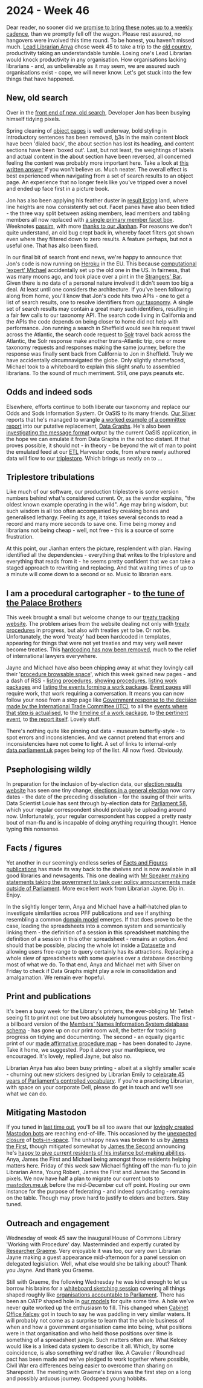 # 2024 - Week 46

Dear reader, no sooner did we [promise to bring these notes up to a weekly cadence](https://ukparliament.github.io/ontologies/meta/weeknotes/2024/42/#correcting-cadence), than we promptly fell off the wagon. Please rest assured, no hangovers were involved this time round. To be honest, you haven't missed much. [Lead Librarian Anya](https://bsky.app/profile/anyaso.bsky.social) chose week 45 to take a trip to the [old country](https://en.wikipedia.org/wiki/Boyle,_County_Roscommon), productivity taking an understandable tumble. Losing one's Lead Librarian would knock productivity in any organisation. How organisations lacking librarians - and, as unbelievable as it may seem, we are assured such organisations exist - cope, we will never know. Let's get stuck into the few things that have happened.

## New, old search

Over in the [front end of new, old search](https://parliamentary-search-265cced0397e.herokuapp.com/search-prototype), Developer Jon has been busying himself tidying pixels.

Spring cleaning of [object pages](https://parliamentary-search-265cced0397e.herokuapp.com/search-prototype/objects?object=http%3A%2F%2Fhansard.intranet.data.parliament.uk%2FCommons%2F2012-12-18%2F12121863000016) is well underway, bold styling in introductory sentences has been removed, [h](https://www.w3schools.com/tags/tag_hn.asp)3s in the main content block have been 'dialed back', the about section has lost its heading, and content sections have been 'boxed out'. Last, but not least, the weightings of labels and actual content in the about section have been reversed, all concerned feeling the content was probably more important here. Take a look at [this written answer](https://parliamentary-search-265cced0397e.herokuapp.com/search-prototype/objects?object=http%3A%2F%2Fdata.parliament.uk%2Fwrittenparliamentaryquestion%2Fcommons%2F2015-16%2F28407) if you won't believe us. Much neater. The overall effect is best experienced when navigating from a set of search results to an object page. An experience that no longer feels like you've tripped over a novel and ended up face first in a picture book. 

Jon has also been applying his feather duster in [result listing](https://parliamentary-search-265cced0397e.herokuapp.com/search-prototype/search?query=conker&commit=Search) land, where line heights are now consistently set out. Facet panes have also been tidied - the three way split between asking members, lead members and tabling members all now replaced with [a single primary member facet box](https://parliamentary-search-265cced0397e.herokuapp.com/search-prototype/search?query=cow). Weeknotes [passim](https://ukparliament.github.io/ontologies/meta/weeknotes/2024/42/), with more [thanks to our Jianhan](https://ukparliament.github.io/ontologies/meta/weeknotes/2024/42/#new-old-search). For reasons we don't quite understand, an old bug crept back in, whereby facet filters got shown even where they filtered down to zero results. A feature perhaps, but not a useful one. That has also been fixed.

In our final bit of search front end news, we're happy to announce that Jon's code is now running on [Heroku](https://en.wikipedia.org/wiki/Heroku) in the EU. This because [computational 'expert' Michael](https://bsky.app/profile/fantasticlife.bsky.social) accidentally set up the old one in the US. In fairness, that was many moons ago, and took place over a pint in the [Strangers' Bar](https://en.wikipedia.org/wiki/Strangers%27_Bar). Given there is no data of a personal nature involved it didn't seem too big a deal. At least until one considers the architecture. If you've been following along from home, you'll know that Jon's code hits two APIs - one to get a list of search results, one to resolve identifiers from [our taxonomy](https://explore.data.parliament.uk/index.html?endpoint=terms). A single set of search results may contain a great many such identifiers, resulting in a fair few calls to our taxonomy API. The search code living in California and the APIs the code depends on being closer to home did not help with performance. Jon running a search in Sheffield would see his request travel across the Atlantic, the search code request to [Solr](https://en.wikipedia.org/wiki/Apache_Solr) travel back across the Atlantic, the Solr response make another trans-Atlantic trip, one or more taxonomy requests and responses making the same journey, before the response was finally sent back from California to Jon in Sheffield. Truly we have accidentally circumnavigated the globe. Only slightly shamefaced, Michael took to a whiteboard to explain this slight snafu to assembled librarians. To the sound of much merriment. Still, one pays peanuts etc.

## Odds and indeed sods

Elsewhere, efforts continue to both liberate our taxonomy and replace our Odds and Sods Information System. Or OaSIS to its many friends. [Our Silver](https://datalanguage.com/contributors/silver-oliver) reports that he's managed to wrangle [a worked example of a committee report](https://trello.com/c/q8I2ys9x/109-worked-example) into our putative replacement, [Data Graphs](https://datalanguage.com/products/datagraphs). He's also been [investigating the message format](https://trello.com/c/iMzig8q7/79-look-at-message-format-for-harvester-for-oasis-to-harvester) output by the current OaSIS application, in the hope we can emulate it from Data Graphs in the not too distant. If that proves possible, it should not - in theory - be beyond the wit of man to point the emulated feed at our [ETL](https://en.wikipedia.org/wiki/Extract,_transform,_load) Harvester code, from where newly authored data will flow to our [triplestore](https://en.wikipedia.org/wiki/Triplestore). Which brings us neatly on to ...

## Triplestore tribulations

Like much of our software, our production triplestore is some version numbers behind what's considered current. Or, as the vendor explains, "the oldest known example operating in the wild". Age may bring wisdom, but such wisdom is all too often accompanied by creaking bones and generalised lethargy. Feeling its age, it takes several seconds to read a record and many more seconds to save one. Time being money and librarians not being cheap - well, not free - this is a source of some frustration.

At this point, our Jianhan enters the picture, resplendent with plan. Having identified all the dependencies - everything that writes to the triplestore and everything that reads from it - he seems pretty confident that we can take a staged approach to rewriting and replacing. And that waiting times of up to a minute will come down to a second or so. Music to librarian ears.

## I am a procedural cartographer - to [the tune of the Palace Brothers](https://www.youtube.com/watch?v=owvF3Vb0JhA&ab_channel=tomkat69pc)

This week brought a small but welcome change to our [treaty tracking website](https://treaties.parliament.uk/). The problem arises from the website dealing not only with [treaty procedures](https://ukparliament.github.io/ontologies/procedure/maps/treaties/crag-treaties/crag-treaties.pdf) in progress, but also with treaties yet to be. Or not be. Unfortunately, the word 'treaty' had been hardcoded in templates, appearing for things that were not yet treaties and may very well never become treaties. This [hardcoding has now been removed](https://treaties.parliament.uk/?SearchTerm=Negotiations+for+a+potential+agreement+between+the+UK&ParliamentaryProcess=&LeadGovernmentOrganisationId=&SeriesFilter=&House=&MotionsTabledAboutATreaty=&CommitteeRaisedConcerns=&DebateScheduled=&ShowAdvanced=False), much to the relief of international lawyers everywhere.

Jayne and Michael have also been chipping away at what they lovingly call their '[procedure browsable space](https://procedure-browser-159b715822a4.herokuapp.com/)', which this week gained new pages - and a dash of RSS - [listing procedures](https://procedure-browser-159b715822a4.herokuapp.com/procedures), [showing procedures](https://procedure-browser-159b715822a4.herokuapp.com/procedures/D00dsjR2), [listing work packages](https://procedure-browser-159b715822a4.herokuapp.com/work-packages) and [listing the events forming a work package](https://procedure-browser-159b715822a4.herokuapp.com/work-packages/0lkf0D9U). [Event pages](https://procedure-browser-159b715822a4.herokuapp.com/events/B5c8uT54) still require work, that work requiring a conversation. It means you can now follow your nose from a step page like [Government response to the decision made by the International Trade Committee (ITC)](https://procedure-browser-159b715822a4.herokuapp.com/steps/8FDE1V0L), to all the [events where that step is actualised](https://procedure-browser-159b715822a4.herokuapp.com/steps/8FDE1V0L/events), to the [timeline of a work package](https://procedure-browser-159b715822a4.herokuapp.com/work-packages/6uj4zhJl#event-FEBF6VMq-actualising-8FDE1V0L), to [the pertinent event](https://procedure-browser-159b715822a4.herokuapp.com/events/FEBF6VMq), to [the report itself](https://publications.parliament.uk/pa/cm5803/cmselect/cmbeis/1614/report.html). Lovely stuff.

There's nothing quite like pinning out data - museum butterfly-style - to spot errors and inconsistencies. And we cannot pretend that errors and inconsistencies have not come to light. A set of links to internal-only [data.parliament.uk](https://explore.data.parliament.uk/) pages being top of the list. All now fixed. Obviously.

## Psephologising wildly

In preparation for the inclusion of by-election data, our [election results website](https://electionresults.parliament.uk/) has seen one tiny change, [elections in a general election](https://electionresults.parliament.uk/elections/7) now carry dates - the date of the preceding dissolution - for the issuing of their writs. Data Scientist Louie has sent through by-election data for [Parliament 58](https://electionresults.parliament.uk/parliament-periods/58), which your regular correspondent should probably be uploading around now. Unfortunately, your regular correspondent has copped a pretty nasty bout of man-flu and is incapable of doing anything requiring thought. Hence typing this nonsense.

## Facts / figures

Yet another in our seemingly endless series of [Facts and Figures publications](https://commonslibrary.parliament.uk/tag/parliament-facts-and-figures/) has made its way back to the shelves and is now available in all good libraries and newsagents. This one dealing with [Mr Speaker making statements taking the government to task over policy announcements made outside of Parliament](https://commonslibrary.parliament.uk/research-briefings/sn05647/). More excellent work from Librarian Jayne. Dip in. Enjoy.

In the slightly longer term, Anya and Michael have a half-hatched plan to investigate similarities across PFF publications and see if anything resembling a common [domain model](https://en.wikipedia.org/wiki/Domain_model) emerges. If that does prove to be the case, loading the spreadsheets into a common system and semantically linking them - the definition of a session in this spreadsheet matching the definition of a session in this other spreadsheet - remains an option. And should that be possible, placing the whole lot inside a [Datasette](https://datasette.io/) and allowing users free-range to query certainly has its attractions. Replacing a whole slew of spreadsheets with some queries over a database describing most of what we do. To that end, Anya and Michael met with Silver on Friday to check if Data Graphs might play a role in consolidation and amalgamation. We remain ever hopeful.

## Print and publications

It's been a busy week for the Library's printers, the ever-obliging Mr Tetteh seeing fit to print not one but two absolutely humongous posters. The first - a billboard version of the [Members' Names Information System database schema](https://github.com/ukparliament/ontologies/blob/master/meta/relational/mnis/schema.svg) - has gone up on our print room wall, the better for tracking progress on tidying and documenting. The second - an equally gigantic print of our [made affirmative procedure map](https://ukparliament.github.io/ontologies/procedure/maps/legislation/secondary/statutory-instruments/affirmative-procedures/made/made-affirmative.pdf) - has been donated to Jayne. Take it home, we suggested. Pop it above your mantlepiece, we encouraged. It's lovely, replied Jayne, but also no.

Librarian Anya has also been busy printing - albeit at a slightly smaller scale - churning out new stickers designed by Librarian Emily to [celebrate 45 years of Parliament's controlled vocabulary](https://trello.com/1/cards/66978d8421e8f2cb4365beae/attachments/66bdf0c7b52a9ec843a390ea/previews/66bdf0c8b52a9ec843a390f6/download/4eaa22bc-3ec2-492b-9030-052fed50795c.jpg). If you're a practicing Librarian, with space on your corporate Dell, please do get in touch and we'll see what we can do.

## Mitigating Mastodon

If you tuned in [last time out](https://ukparliament.github.io/ontologies/meta/weeknotes/2024/44/#farewell---for-now---mastodon), you'll be all too aware that our [lovingly created Mastodon bots](https://ukparliament.github.io/ontologies/meta/bots/) are reaching end-of-life. This occasioned by the [unexpected closure](https://muffinlabs.com/posts/2024/10/29/10-29-rip-botsin-space/) of [bots-in-space](https://botsin.space/about). The unhappy news was broken to us by [James the First](https://mastodon.me.uk/deck/@jamesjefferies), though mitigated somewhat by [James the Second](https://mastodon.me.uk/deck/@Floppy) announcing he's [happy to give current residents of his instance bot-making abilities](https://mastodon.me.uk/deck/@Floppy/113465919080502879). Anya, James the First and Michael being amongst those residents helping matters here. Friday of this week saw Michael fighting off the man-flu to join Librarian Anna, Young Robert, James the First and James the Second in pixels. We now have half a plan to migrate our current bots to [mastodon.me.uk](https://mastodon.me.uk/) before the mid-December cut off point. Hosting our own instance for the purpose of federating - and indeed syndicating - remains on the table. Though may prove hard to justify to elders and betters. Stay tuned.

## Outreach and engagement

Wednesday of week 45 saw the inaugural House of Commons Library 'Working with Procedure' day. Masterminded and expertly curated by [Researcher Graeme](https://bsky.app/profile/woodstockjag.bsky.social). Very enjoyable it was too, our very own Librarian Jayne making a guest appearance mid-afternoon for a panel session on delegated legislation. Well, what else would she be talking about? Thank you Jayne. And thank you Graeme.

Still with Graeme, the following Wednesday he was kind enough to let us borrow his brains for a [whiteboard sketching session](https://bsky.app/profile/fantasticlife.bsky.social/post/3lau6n5gdes2y) covering all things shaped roughly like [organisations accountable to Parliament](https://ukparliament.github.io/ontologies/question-and-answer/question-and-answer-ontology#d4e181). There has been an OATP shaped hole in [our models](https://ukparliament.github.io/ontologies/) for quite some time. A hole we've never quite worked up the enthusiasm to fill. This changed when [Cabinet Office Kelcey](https://bsky.app/profile/kelceyswain.com) got in touch to say he was paddling in very similar waters. It will probably not come as a surprise to learn that the whole business of when and how a government organisation came into being, what positions were in that organisation and who held those positions over time is something of a spreadsheet jungle. Such matters often are. What Kelcey would like is a linked data system to describe it all. Which, by some coincidence, is also something we'd rather like. A Cavalier / Roundhead pact has been made and we've pledged to work together where possible, Civil War era differences being easier to overcome than sharing on Sharepoint. The meeting with Graeme's brains was the first step on a long and possibly arduous journey. Godspeed young hobbits.
